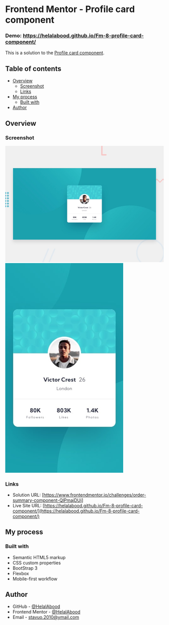 # Frontend Mentor - Profile card component

### Demo: https://helalabood.github.io/Fm-8-profile-card-component/



This is a solution to the [Profile card component](https://www.frontendmentor.io/challenges/profile-card-component-cfArpWshJ/hub).

## Table of contents

- [Overview](#overview)
  - [Screenshot](#screenshot)
  - [Links](#links)
- [My process](#my-process)
  - [Built with](#built-with)
- [Author](#author)

## Overview

### Screenshot

![Desktop](./screenshot.jpg)
![Mobile](./mobile-design.jpg)


### Links

- Solution URL: [https://www.frontendmentor.io/challenges/order-summary-component-QlPmajDUj]
- Live Site URL: [https://helalabood.github.io/Fm-8-profile-card-component/](https://helalabood.github.io/Fm-8-profile-card-component/)

## My process

### Built with

- Semantic HTML5 markup
- CSS custom properties
- BootStrap 3
- Flexbox
- Mobile-first workflow

## Author

- GitHub - [@HelalAbood](https://github.com/HelalAbood)
- Frontend Mentor - [@HelalAbood](https://www.frontendmentor.io/profile/HelalAbood)
- Email - stavuo.2010@ymail.com